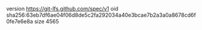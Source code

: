version https://git-lfs.github.com/spec/v1
oid sha256:63eb7df6ae04f06d8de5c2fa292034a40e3bcae7b2a3a0a8678cd6f0fe7e6e8a
size 4565
